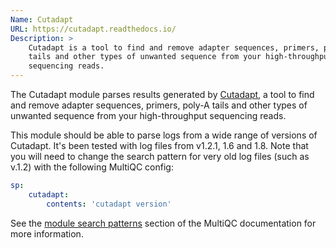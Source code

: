 ```yaml
---
Name: Cutadapt
URL: https://cutadapt.readthedocs.io/
Description: >
    Cutadapt is a tool to find and remove adapter sequences, primers, poly-A
    tails and other types of unwanted sequence from your high-throughput
    sequencing reads.
---
```


The Cutadapt module parses results generated by
[Cutadapt](https://cutadapt.readthedocs.io/),
a tool to find and remove adapter sequences, primers, poly-A
tails and other types of unwanted sequence from your high-throughput
sequencing reads.

This module should be able to parse logs from a wide range of versions of Cutadapt.
It's been tested with log files from v1.2.1, 1.6 and 1.8. Note that you will need
to change the search pattern for very old log files (such as v.1.2) with the following
MultiQC config:
```yaml
sp:
    cutadapt:
        contents: 'cutadapt version'
```
See the [module search patterns](http://multiqc.info/docs/#module-search-patterns)
section of the MultiQC documentation for more information.
